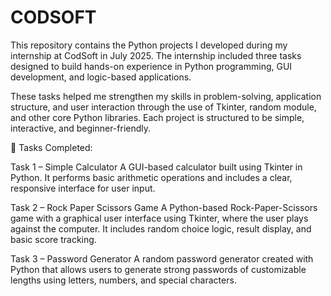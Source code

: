 # CODSOFT
This repository contains the Python projects I developed during my internship at CodSoft in July 2025. The internship included three tasks designed to build hands-on experience in Python programming, GUI development, and logic-based applications.

These tasks helped me strengthen my skills in problem-solving, application structure, and user interaction through the use of Tkinter, random module, and other core Python libraries. Each project is structured to be simple, interactive, and beginner-friendly.

🔧 Tasks Completed:

Task 1 – Simple Calculator
A GUI-based calculator built using Tkinter in Python. It performs basic arithmetic operations and includes a clear, responsive interface for user input.

Task 2 –  Rock Paper Scissors Game
A Python-based Rock-Paper-Scissors game with a graphical user interface using Tkinter, where the user plays against the computer. It includes random choice logic, result display, and basic score tracking.

Task 3 – Password Generator
A random password generator created with Python that allows users to generate strong passwords of customizable lengths using letters, numbers, and special characters.


